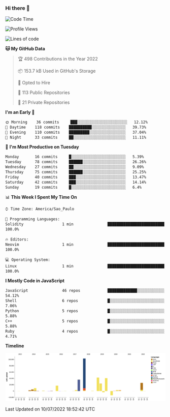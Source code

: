 ### Hi there 👋

<!--START_SECTION:waka-->
![Code Time](http://img.shields.io/badge/Code%20Time-0%20secs-blue)

![Profile Views](http://img.shields.io/badge/Profile%20Views-7-blue)

![Lines of code](https://img.shields.io/badge/From%20Hello%20World%20I%27ve%20Written-304%20Thousand%20lines%20of%20code-blue)

**🐱 My GitHub Data** 

> 🏆 498 Contributions in the Year 2022
 > 
> 📦 153.7 kB Used in GitHub's Storage 
 > 
> 💼 Opted to Hire
 > 
> 📜 113 Public Repositories 
 > 
> 🔑 21 Private Repositories  
 > 
**I'm an Early 🐤** 

```text
🌞 Morning    36 commits     ███░░░░░░░░░░░░░░░░░░░░░░   12.12% 
🌆 Daytime    118 commits    ██████████░░░░░░░░░░░░░░░   39.73% 
🌃 Evening    110 commits    █████████░░░░░░░░░░░░░░░░   37.04% 
🌙 Night      33 commits     ██░░░░░░░░░░░░░░░░░░░░░░░   11.11%

```
📅 **I'm Most Productive on Tuesday** 

```text
Monday       16 commits     █░░░░░░░░░░░░░░░░░░░░░░░░   5.39% 
Tuesday      78 commits     ██████░░░░░░░░░░░░░░░░░░░   26.26% 
Wednesday    27 commits     ██░░░░░░░░░░░░░░░░░░░░░░░   9.09% 
Thursday     75 commits     ██████░░░░░░░░░░░░░░░░░░░   25.25% 
Friday       40 commits     ███░░░░░░░░░░░░░░░░░░░░░░   13.47% 
Saturday     42 commits     ███░░░░░░░░░░░░░░░░░░░░░░   14.14% 
Sunday       19 commits     █░░░░░░░░░░░░░░░░░░░░░░░░   6.4%

```


📊 **This Week I Spent My Time On** 

```text
⌚︎ Time Zone: America/Sao_Paulo

💬 Programming Languages: 
Solidity                 1 min               █████████████████████████   100.0%

🔥 Editors: 
Neovim                   1 min               █████████████████████████   100.0%

💻 Operating System: 
Linux                    1 min               █████████████████████████   100.0%

```

**I Mostly Code in JavaScript** 

```text
JavaScript               46 repos            █████████████░░░░░░░░░░░░   54.12% 
Shell                    6 repos             █░░░░░░░░░░░░░░░░░░░░░░░░   7.06% 
Python                   5 repos             █░░░░░░░░░░░░░░░░░░░░░░░░   5.88% 
C++                      5 repos             █░░░░░░░░░░░░░░░░░░░░░░░░   5.88% 
Ruby                     4 repos             █░░░░░░░░░░░░░░░░░░░░░░░░   4.71%

```


**Timeline**

![Chart not found](https://raw.githubusercontent.com/jampow/jampow/master/charts/bar_graph.png) 


 Last Updated on 10/07/2022 18:52:42 UTC
<!--END_SECTION:waka-->
